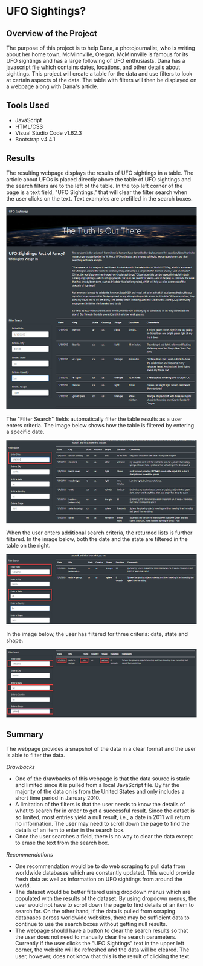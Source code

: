 # UFO Sightings?

## Overview of the Project

The purpose of this project is to help Dana, a photojournalist, who is writing about her home town, McMinnville, Oregon. McMinnville is famous for its UFO sightings and has a large following of UFO enthusiasts. Dana has a javascript file which contains dates, locations, and other details about sightings. This project will create a table for the data and use filters to look at certain aspects of the data. The table with filters will then be displayed on a webpage along with Dana's article.

## Tools Used

- JavaScript
- HTML/CSS
- Visual Studio Code v1.62.3
- Bootstrap v4.4.1

## Results

The resulting webpage displays the results of UFO sightings in a table. The article about UFOs is placed directly above the table of UFO sightings and the search filters are to the left of the table. In the top left corner of the page is a text field, "UFO Sightings," that will clear the filter search when the user clicks on the text. Text examples are prefilled in the search boxes.

![UFOs.jpg](static/images/UFOs.jpg)

The "Filter Search" fields automatically filter the table results as a user enters criteria. The image below shows how the table is filtered by entering a specific date.

![onechoice.jpg](static/images/onechoice.jpg)

When the user enters additional search criteria, the returned lists is further filtered. In the image below, both the date and the state are filtered in the table on the right.

![twochoice.jpg](static/images/twochoice.jpg)

In the image below, the user has filtered for three criteria: date, state and shape.

![multiple.jpg](static/images/multiple.jpg)

## Summary

The webpage provides a snapshot of the data in a clear format and the user is able to filter the data. 

*Drawbacks*
- One of the drawbacks of this webpage is that the data source is static and limited since it is pulled from a local JavaScript file. By far the majority of the data on is from the United States and only includes a short time period in January 2010.
- A limitation of the filters is that the user needs to know the details of what to search for in order to get a successful result. Since the datset is so limited, most entries yield a null result, i.e., a date in 2011 will return no information. The user may need to scroll down the page to find the details of an item to enter in the search box.
- Once the user searches a field, there is no way to clear the data except to erase the text from the search box.

*Recommendations*
- One recommendation would be to do web scraping to pull data from worldwide databases which are constantly updated. This would provide fresh data as well as information on UFO sightings from around the world.
- The dataset would be better filtered using dropdown menus which are populated with the results of the dataset. By using dropdown menus, the user would not have to scroll down the page to find details of an item to search for. On the other hand, if the data is pulled from scraping databases across worldwide websites, there may be sufficient data to continue to use the search boxes without getting null results.
- The webpage should have a button to clear the search results so that the user does not need to manually clear the search parameters. Currently if the user clicks the "UFO Sightings" text in the upper left corner, the website will be refreshed and the data will be cleared. The user, however, does not know that this is the result of clicking the text.